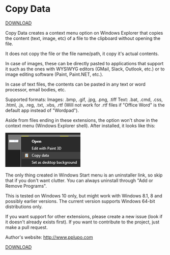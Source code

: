 # Copy Data
[DOWNLOAD](https://github.com/pplupo/copydata/raw/master/dist/Copy%20data%201.0.exe)

Copy Data creates a context menu option on Windows Explorer that copies the content (text, image, etc) of a file to the clipboard without opening the file.

It does not copy the file or the file name/path, it copy it's actual contents.

In case of images, these can be directly pasted to applications that support it such as the ones with WYSIWYG editors (GMail, Slack, Outlook, etc.) or to image editing software (Paint, Paint.NET, etc.).

In case of text files, the contents can be pasted in any text or word processor, email bodies, etc.

Supported formats:
Images: .bmp, .gif, .jpg, .png, .tiff
Text: .bat, .cmd, .css, .html, .js, .reg, .txt, .vbs, .rtf (Will not work for .rtf files if "Office Word" is the default app instead of "Wordpad").

Aside from files ending in these extensions, the option won't show in the context menu (Windows Explorer shell). After installed, it looks like this:

![Context menu example](Resources/context_menu.png)

The only thing created in Windows Start menu is an uninstaller link, so skip that if you don't want clutter. You can always uninstall through "Add or Remove Programs".

This is tested on Windows 10 only, but might work with Windows 8.1, 8 and possibly earlier versions.
The current version supports Windows 64-bit distributions only.

If you want support for other extensions, please create a new issue (look if it doesn't already exists first).
If you want to contribute to the project, just make a pull request.

Author's website: http://www.pplupo.com

[DOWNLOAD](https://github.com/pplupo/copydata/raw/master/dist/Copy%20data%201.0.exe)
